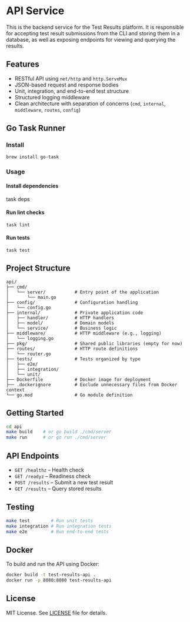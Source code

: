 # API Service

This is the backend service for the Test Results platform. It is responsible for accepting test result submissions from the CLI and storing them in a database, as well as exposing endpoints for viewing and querying the results.

## Features

* RESTful API using `net/http` and `http.ServeMux`
* JSON-based request and response bodies
* Unit, integration, and end-to-end test structure
* Structured logging middleware
* Clean architecture with separation of concerns (`cmd`, `internal`, `middleware`, `routes`, `config`)

## Go Task Runner

### Install

```shell
brew install go-task
```

### Usage

#### Install dependencies


task deps

#### Run lint checks

```shell
task lint
```


#### Run tests

```shell
task test
```


## Project Structure

```
api/
├── cmd/
│   └── server/           # Entry point of the application
│       └── main.go
├── config/               # Configuration handling
│   └── config.go
├── internal/             # Private application code
│   ├── handler/          # HTTP handlers
│   ├── model/            # Domain models
│   └── service/          # Business logic
├── middleware/           # HTTP middleware (e.g., logging)
│   └── logging.go
├── pkg/                  # Shared public libraries (empty for now)
├── routes/               # HTTP route definitions
│   └── router.go
├── tests/                # Tests organized by type
│   ├── e2e/
│   ├── integration/
│   └── unit/
├── Dockerfile            # Docker image for deployment
├── .dockerignore         # Exclude unnecessary files from Docker context
└── go.mod                # Go module definition
```

## Getting Started

```sh
cd api
make build    # or go build ./cmd/server
make run      # or go run ./cmd/server
```

## API Endpoints

* `GET /healthz` – Health check
* `GET /readyz` – Readiness check
* `POST /results` – Submit a new test result
* `GET /results` – Query stored results

## Testing

```sh
make test        # Run unit tests
make integration # Run integration tests
make e2e         # Run end-to-end tests
```

## Docker

To build and run the API using Docker:

```sh
docker build -t test-results-api .
docker run -p 8080:8080 test-results-api
```

## License

MIT License. See [LICENSE](../LICENSE) file for details.

